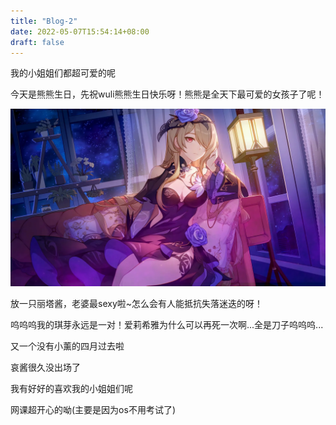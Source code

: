 ```yaml
---
title: "Blog-2"
date: 2022-05-07T15:54:14+08:00
draft: false
---
```


我的小姐姐们都超可爱的呢

今天是熊熊生日，先祝wuli熊熊生日快乐呀！熊熊是全天下最可爱的女孩子了呢！

![Rita](/images/Rita.webp)

放一只丽塔酱，老婆最sexy啦~怎么会有人能抵抗失落迷迭的呀！

呜呜呜我的琪芽永远是一对！爱莉希雅为什么可以再死一次啊...全是刀子呜呜呜...

又一个没有小薰的四月过去啦

哀酱很久没出场了

我有好好的喜欢我的小姐姐们呢

网课超开心的呦(主要是因为os不用考试了)
